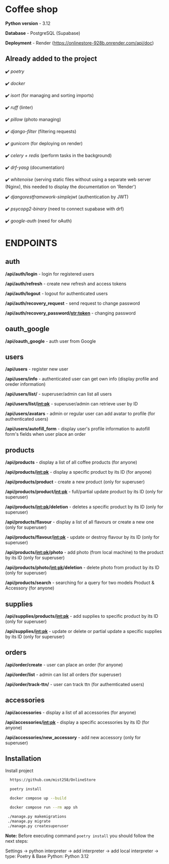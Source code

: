# Coffee shop
**Python version** - 3.12

**Database** - PostgreSQL (Supabase)

**Deployment** - Render (https://onlinestore-928b.onrender.com/api/doc)


## Already added to the project
 
✔️ *poetry* 

✔️ *docker*

✔️ *isort* (for managing and sorting imports)

✔️ *ruff* (linter)

✔️ *pillow* (photo managing)
  
✔️ *django-filter* (filtering requests)

✔️ *gunicorn* (for deploying on render)

✔️ *celery + redis* (perform tasks in the background)

✔️ *drf-yasg* (documentation)

✔️ *whitenoise* (serving static files without using a separate web server (Nginx),
this needed to display the documentation on 'Render')

✔️ *djangorestframework-simplejwt* (authentication by JWT)

✔️ *psycopg2-binary* (need to connect supabase with drf)

✔️ *google-auth* (need for oAuth)

# ENDPOINTS

## auth

**/api/auth/login** - login for registered users

**/api/auth/refresh** - create new refresh and access tokens

**/api/auth/logout** - logout for authenticated users

**/api/auth/recovery_request** - send request to change password

**/api/auth/recovery_password/<str:token>** - changing password 


## oauth_google

**/api/oauth_google** - auth user from Google


## users

**/api/users** - register new user

**/api/users/info** - authenticated user can get own info (display profile and oreder information)

**/api/users/list/** - superuser/admin can list all users

**/api/users/list/<int:pk>** - superuser/admin can retrieve user by ID

**/api/users/avatars** - admin or regular user can add avatar to profile (for authenticated users)

**/api/users/autofill_form** - display user's profile information to autofill form's fields when user place an order

## products

**/api/products** - display a list of all coffee products (for anyone)

**/api/products/<int:pk>** - display a specific product by its ID (for anyone)

**/api/products/product** - create a new product (only for superuser)

**/api/products/product/<int:pk>** -  full/partial update product by  its ID  (only for superuser)

**/api/products/<int:pk>/deletion** - deletes a specific product by its ID (only for superuser)

**/api/products/flavour** - display a list of all flavours or create a new one (only for superuser)

**/api/products/flavour/<int:pk>** - update or destroy flavour by its ID (only for superuser)

**/api/products/<int:pk>/photo** - add photo (from local machine) to the product by its ID (only for superuser)

**/api/products/photo/<int:pk>/deletion** - delete photo from product by its ID (only for superuser)

**/api/products/search** - searching for a query for two models Product & Accessory (for anyone)


## supplies

**/api/supplies/products/<int:pk>** - add supplies to specific product by its ID  (only for superuser)

**/api/supplies/<int:pk>** - update or delete or partial update a specific supplies by its ID (only for superuser)


## orders

**/api/order/create** - user can place an order (for anyone)

**/api/order/list** -  admin can list all orders (for superuser)

**/api/order/track-ttn/** - user can track ttn (for authemticated users)


## accessories

**/api/accessories** - display a list of all accessories (for anyone)

**/api/accessories/<int:pk>** - display a specific accessories by its ID (for anyone)

**/api/accessories/new_accessory** -  add new accessory (only for superuser)


## Installation

Install project 

```bash
  https://github.com/mist258/OnlineStore

  poetry install

  docker compose up --build 

  docker compose run --rm app sh

 ./manage.py makemigrations
 ./manage.py migrate
 ./manage.py createsuperuser


```

**Note:** Before executing command `poetry install` you should follow the next steps:

Settings -> python interpreter -> add interpreter -> 
add local interpreter -> type: Poetry & Base Python: Python 3.12


